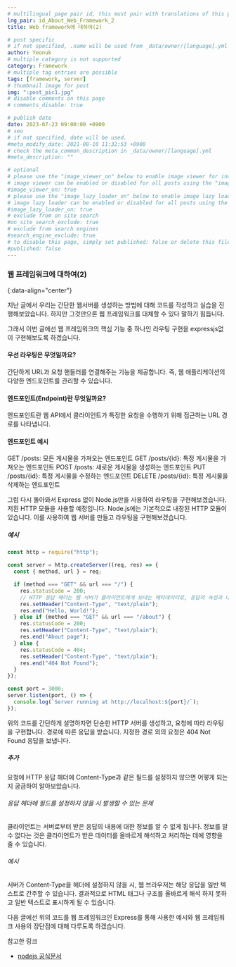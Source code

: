 ```yaml
---
# multilingual page pair id, this must pair with translations of this page. (This name must be unique)
lng_pair: id_About_Web_Framework_2
title: Web framework에 대하여(2)

# post specific
# if not specified, .name will be used from _data/owner/[language].yml
author: Yeonuk
# multiple category is not supported
category: Framework
# multiple tag entries are possible
tags: [framework, server]
# thumbnail image for post
img: ":post_pic1.jpg"
# disable comments on this page
# comments_disable: true

# publish date
date: 2023-07-23 09:00:00 +0900
# seo
# if not specified, date will be used.
#meta_modify_date: 2021-08-10 11:32:53 +0900
# check the meta_common_description in _data/owner/[language].yml
#meta_description: ""

# optional
# please use the "image_viewer_on" below to enable image viewer for individual pages or posts (_posts/ or [language]/_posts folders).
# image viewer can be enabled or disabled for all posts using the "image_viewer_posts: true" setting in _data/conf/main.yml.
#image_viewer_on: true
# please use the "image_lazy_loader_on" below to enable image lazy loader for individual pages or posts (_posts/ or [language]/_posts folders).
# image lazy loader can be enabled or disabled for all posts using the "image_lazy_loader_posts: true" setting in _data/conf/main.yml.
#image_lazy_loader_on: true
# exclude from on site search
#on_site_search_exclude: true
# exclude from search engines
#search_engine_exclude: true
# to disable this page, simply set published: false or delete this file
#published: false
---
```


<!-- outline-start -->

### 웹 프레임워크에 대하여(2)

{:data-align="center"}

<!-- outline-end -->

지난 글에서 우리는 간단한 웹서버를 생성하는 방법에 대해 코드를 작성하고 실습을 진행해보았습니다. 하지만 그것만으론 웹 프레임워크를 대체할 수 있다 말하기 힘듭니다.

그래서 이번 글에선 웹 프레임워크의 핵심 기능 중 하나인 라우팅 구현을 expressjs없이 구현해보도록 하겠습니다.

#### 우선 라우팅은 무엇일까요?

간단하게 URL과 요청 핸들러를 연결해주는 기능을 제공합니다.
즉, 웹 애플리케이션의 다양한 엔드포인트를 관리할 수 있습니다.

#### 엔드포인트(Endpoint)란 무엇일까요?

엔드포인트란 웹 API에서 클라이언트가 특정한 요청을 수행하기 위해 접근하는 URL 경로를 나타냅니다.

#### 엔드포인트 예시

GET /posts: 모든 게시물을 가져오는 엔드포인트
GET /posts/{id}: 특정 게시물을 가져오는 엔드포인트
POST /posts: 새로운 게시물을 생성하는 엔드포인트
PUT /posts/{id}: 특정 게시물을 수정하는 엔드포인트
DELETE /posts/{id}: 특정 게시물을 삭제하는 엔드포인트

그럼 다시 돌아와서 Express 없이 Node.js만을 사용하여 라우팅을 구현해보겠습니다.
저흰 HTTP 모듈을 사용할 예정입니다. Node.js에는 기본적으로 내장된 HTTP 모듈이 있습니다. 이를 사용하여 웹 서버를 만들고 라우팅을 구현해보겠습니다.

##### 예시

```javascript
const http = require("http");

const server = http.createServer((req, res) => {
  const { method, url } = req;

  if (method === "GET" && url === "/") {
    res.statusCode = 200;
    // HTTP 응답 헤더는 웹 서버가 클라이언트에게 보내는 메타데이터로, 응답의 속성과 내용에 대한 정보를 담고 있습니다.
    res.setHeader("Content-Type", "text/plain");
    res.end("Hello, World!");
  } else if (method === "GET" && url === "/about") {
    res.statusCode = 200;
    res.setHeader("Content-Type", "text/plain");
    res.end("About page");
  } else {
    res.statusCode = 404;
    res.setHeader("Content-Type", "text/plain");
    res.end("404 Not Found");
  }
});

const port = 3000;
server.listen(port, () => {
  console.log(`Server running at http://localhost:${port}/`);
});
```

위의 코드를 간단하게 설명하자면 단순한 HTTP 서버를 생성하고, 요청에 따라 라우팅을 구현합니다. 경로에 따른 응답을 받습니다. 지정한 경로 외의 요청은 404 Not Found 응답을 보냅니다.

##### 추가

요청에 HTTP 응답 헤더에 Content-Type과 같은 필드를 설정하지 않으면 어떻게 되는지 궁금하여 알아보았습니다.

###### 응답 헤더에 필드를 설정하지 않을 시 발생할 수 있는 문제

클라이언트는 서버로부터 받은 응답의 내용에 대한 정보를 알 수 없게 됩니다.
정보를 알 수 없다는 것은 클라이언트가 받은 데이터를 올바르게 해석하고 처리하는 데에 영향을 줄 수 있습니다.

###### 예시

서버가 Content-Type을 헤더에 설정하지 않을 시, 웹 브라우저는 해당 응답을 일반 텍스트로 간주할 수 있습니다. 결과적으로 HTML 태그나 구조를 올바르게 해석 하지 못하고 일반 텍스트로 표시하게 될 수 있습니다.

다음 글에선 위의 코드를 웹 프레임워크인 Express를 통해 사용한 예시와 웹 프레임워크 사용의 장단점에 대해 다루도록 하겠습니다.

참고한 링크

- [nodejs 공식문서](https://nodejs.org/ko/docs/guides/anatomy-of-an-http-transaction)
